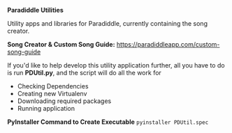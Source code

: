 **Paradiddle Utilities**

Utility apps and libraries for Paradiddle, currently containing the song creator.

**Song Creator & Custom Song Guide:** https://paradiddleapp.com/custom-song-guide

If you'd like to help develop this utility application further, all you have to do is run **PDUtil.py**, and the script will do all the work for
- Checking Dependencies
- Creating new Virtualenv
- Downloading required packages
- Running application

**PyInstaller Command to Create Executable**
`pyinstaller PDUtil.spec`
